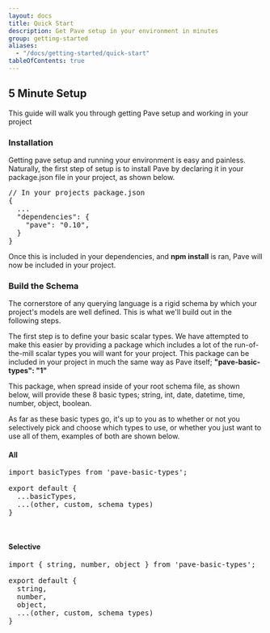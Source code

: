 ```yaml
---
layout: docs
title: Quick Start
description: Get Pave setup in your environment in minutes
group: getting-started
aliases:
  - "/docs/getting-started/quick-start"
tableOfContents: true
---
```


## 5 Minute Setup

This guide will walk you through getting Pave setup and working in your project

### Installation

Getting pave setup and running your environment is easy and painless. Naturally, the first step of setup is to install Pave by declaring it in your package.json file in your project, as shown below.

<div class="rounded border-2 border-gray-200 bg-gray-100 p-3 overflow-x-auto">
<pre>
<span class='text-green-500'>// In your projects package.json</span>
{
  ...
  "dependencies": {
    "pave": "0.10",
  }
}</pre>
</div>

Once this is included in your dependencies, and <strong class="py-1 px-2 bg-gray-100 rounded">npm install</strong> is ran, Pave will now be included in your project.

### Build the Schema

The cornerstore of any querying language is a rigid schema by which your project's models are well defined. This is what we'll build out in the following steps.

The first step is to define your basic scalar types. We have attempted to make this easier by providing a package which includes a lot of the run-of-the-mill scalar types you will want for your project. This package can be included in your project in much the same way as Pave itself; <strong class="py-1 px-2 bg-gray-100 rounded">"pave-basic-types": "1"</strong>

This package, when spread inside of your root schema file, as shown below, will provide these 8 basic types; string, int, date, datetime, time, number, object, boolean.

As far as these basic types go, it's up to you as to whether or not you selectively pick and choose which types to use, or whether you just want to use all of them, examples of both are shown below.

#### All

<div class="rounded border-2 border-gray-200 bg-gray-100 p-3 overflow-x-auto">
<pre>
import basicTypes from 'pave-basic-types';<br/>
export default {
  ...basicTypes,
  ...(other, custom, schema types)
}</pre>
</div>
<br/>

#### Selective

<div class="rounded border-2 border-gray-200 bg-gray-100 p-3 overflow-x-auto">
<pre>
import { string, number, object } from 'pave-basic-types';<br/>
export default {
  string,
  number,
  object,
  ...(other, custom, schema types)
}</pre>
</div>


